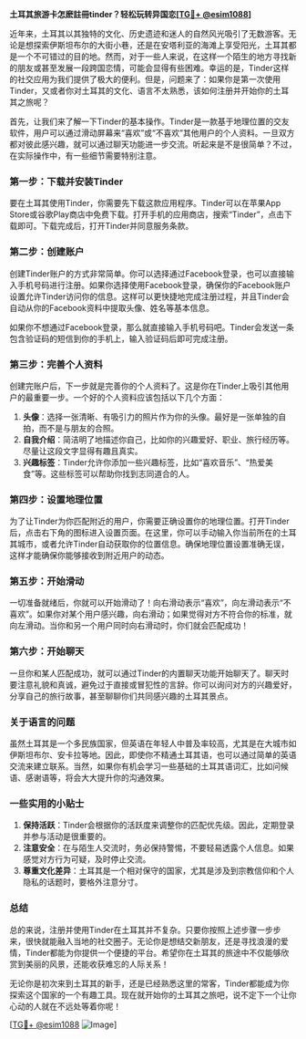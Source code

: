 **土耳其旅游卡怎麽註冊tinder？轻松玩转异国恋[[TG💪+ @esim1088](https://t.me/s/esim1088)]**

近年来，土耳其以其独特的文化、历史遗迹和迷人的自然风光吸引了无数游客。无论是想探索伊斯坦布尔的大街小巷，还是在安塔利亚的海滩上享受阳光，土耳其都是一个不可错过的目的地。然而，对于一些人来说，在这样一个陌生的地方寻找新的朋友或甚至发展一段跨国恋情，可能会显得有些困难。幸运的是，Tinder这样的社交应用为我们提供了极大的便利。但是，问题来了：如果你是第一次使用Tinder，又或者你对土耳其的文化、语言不太熟悉，该如何注册并开始你的土耳其之旅呢？

首先，让我们来了解一下Tinder的基本操作。Tinder是一款基于地理位置的交友软件，用户可以通过滑动屏幕来“喜欢”或“不喜欢”其他用户的个人资料。一旦双方都对彼此感兴趣，就可以通过聊天功能进一步交流。听起来是不是很简单？不过，在实际操作中，有一些细节需要特别注意。

### **第一步：下载并安装Tinder**

要在土耳其使用Tinder，你需要先下载这款应用程序。Tinder可以在苹果App Store或谷歌Play商店中免费下载。打开手机的应用商店，搜索“Tinder”，点击下载即可。下载完成后，打开Tinder并同意服务条款。

### **第二步：创建账户**

创建Tinder账户的方式非常简单。你可以选择通过Facebook登录，也可以直接输入手机号码进行注册。如果你选择使用Facebook登录，确保你的Facebook账户设置允许Tinder访问你的信息。这样可以更快捷地完成注册过程，并且Tinder会自动从你的Facebook资料中提取头像、姓名等基本信息。

如果你不想通过Facebook登录，那么就直接输入手机号码吧。Tinder会发送一条包含验证码的短信到你的手机上，输入验证码后即可完成注册。

### **第三步：完善个人资料**

创建完账户后，下一步就是完善你的个人资料了。这是你在Tinder上吸引其他用户的最重要一步。一个好的个人资料应该包括以下几个方面：

1. **头像**：选择一张清晰、有吸引力的照片作为你的头像。最好是一张单独的自拍，而不是与朋友的合照。
2. **自我介绍**：简洁明了地描述你自己，比如你的兴趣爱好、职业、旅行经历等。尽量让这段文字显得有趣且真实。
3. **兴趣标签**：Tinder允许你添加一些兴趣标签，比如“喜欢音乐”、“热爱美食”等。这些标签可以帮助你找到志同道合的人。

### **第四步：设置地理位置**

为了让Tinder为你匹配附近的用户，你需要正确设置你的地理位置。打开Tinder后，点击右下角的图标进入设置页面。在这里，你可以手动输入你当前所在的土耳其城市，或者允许Tinder自动获取你的位置信息。确保地理位置设置准确无误，这样才能确保你能够接收到附近用户的动态。

### **第五步：开始滑动**

一切准备就绪后，你就可以开始滑动了！向右滑动表示“喜欢”，向左滑动表示“不喜欢”。如果你对某个用户感兴趣，向右滑动；如果觉得对方不符合你的标准，就向左滑动。当你和另一个用户同时向右滑动时，你们就会匹配成功！

### **第六步：开始聊天**

一旦你和某人匹配成功，就可以通过Tinder的内置聊天功能开始聊天了。聊天时要注意礼貌和真诚，避免过于直接或冒犯性的言辞。你可以询问对方的兴趣爱好，分享自己的旅行故事，甚至聊聊你们共同感兴趣的土耳其景点。

### **关于语言的问题**

虽然土耳其是一个多民族国家，但英语在年轻人中普及率较高，尤其是在大城市如伊斯坦布尔、安卡拉等地。因此，即使你不精通土耳其语，也可以通过简单的英语交流来建立联系。当然，如果你有机会学习一些基础的土耳其语词汇，比如问候语、感谢语等，将会大大提升你的沟通效果。

### **一些实用的小贴士**

1. **保持活跃**：Tinder会根据你的活跃度来调整你的匹配优先级。因此，定期登录并参与活动是很重要的。
2. **注意安全**：在与陌生人交流时，务必保持警惕，不要轻易透露个人信息。如果感觉对方行为可疑，及时停止交流。
3. **尊重文化差异**：土耳其是一个相对保守的国家，尤其是涉及到宗教信仰和个人隐私的话题时，要格外注意分寸。

### **总结**

总的来说，注册并使用Tinder在土耳其并不复杂。只要你按照上述步骤一步步来，很快就能融入当地的社交圈子。无论你是想结交新朋友，还是寻找浪漫的爱情，Tinder都能为你提供一个便捷的平台。希望你在土耳其的旅途中不仅能够欣赏到美丽的风景，还能收获难忘的人际关系！

无论你是初次来到土耳其的新手，还是已经熟悉这里的常客，Tinder都能成为你探索这个国家的一个有趣工具。现在就开始你的土耳其之旅吧，说不定下一个让你心动的人就在不远处等着你呢！

[[TG💪+ @esim1088](https://t.me/s/esim1088) ![Image](https://i.postimg.cc/4NQfJmqS/Snipaste-2025-05-13-00-14-12.png)]